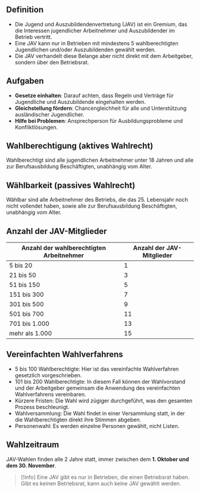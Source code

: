 ## Definition
- Die Jugend und Auszubildendenvertretung (JAV) ist ein Gremium, das die Interessen jugendlicher Arbeitnehmer und Auszubildender im Betrieb vertritt.
- Eine JAV kann nur in Betrieben mit mindestens 5 wahlberechtigten Jugendlichen und/oder Auszubildenden gewählt werden.
- Die JAV verhandelt diese Belange aber nicht direkt mit dem Arbeitgeber, sondern über den Betriebsrat.

## Aufgaben
- **Gesetze einhalten**: Darauf achten, dass Regeln und Verträge für Jugendliche und Auszubildende eingehalten werden.
- **Gleichstellung fördern**: Chancengleichheit für alle und Unterstützung ausländischer Jugendlicher.
- **Hilfe bei Problemen**: Ansprechperson für Ausbildungsprobleme und Konfliktlösungen.

## Wahlberechtigung (aktives Wahlrecht)
Wahlberechtigt sind alle jugendlichen Arbeitnehmer unter 18 Jahren und alle zur Berufsausbildung Beschäftigten, unabhängig vom Alter.

## Wählbarkeit (passives Wahlrecht)
Wählbar sind alle Arbeitnehmer des Betriebs, die das 25. Lebensjahr noch nicht vollendet haben, sowie alle zur Berufsausbildung Beschäftigten, unabhängig vom Alter.

## Anzahl der JAV-Mitglieder

|Anzahl der wahlberechtigten Arbeitnehmer|Anzahl der JAV-Mitglieder|
|---|---|
|5 bis 20|1|
|21 bis 50|3|
|51 bis 150|5|
|151 bis 300|7|
|301 bis 500|9|
|501 bis 700|11|
|701 bis 1.000|13|
|mehr als 1.000|15|

## Vereinfachten Wahlverfahrens

- 5 bis 100 Wahlberechtigte: Hier ist das vereinfachte Wahlverfahren gesetzlich vorgeschrieben.
- 101 bis 200 Wahlberechtigte: In diesem Fall können der Wahlvorstand und der Arbeitgeber gemeinsam die Anwendung des vereinfachten Wahlverfahrens vereinbaren.
- Kürzere Fristen: Die Wahl wird zügiger durchgeführt, was den gesamten Prozess beschleunigt.
- Wahlversammlung: Die Wahl findet in einer Versammlung statt, in der die Wahlberechtigten direkt ihre Stimmen abgeben.
- Personenwahl: Es werden einzelne Personen gewählt, nicht Listen.

## Wahlzeitraum
JAV-Wahlen finden alle 2 Jahre statt, immer zwischen dem **1. Oktober und dem 30. November**.

> [!info]
> Eine JAV gibt es nur in Betrieben, die einen Betriebsrat haben. Gibt es keinen Betriebsrat, kann auch keine JAV gewählt werden.